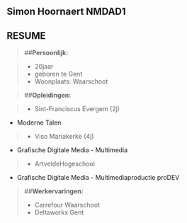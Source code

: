 Simon Hoornaert NMDAD1
----------------------

## RESUME ##

> ##**Persoonlijk:**

>- 20jaar
>- geboren te Gent
>- Woonplaats: Waarschoot

> ##**Opleidingen:**

>- Sint-Franciscus Evergem (2j)
* Moderne Talen   
>- Viso Mariakerke (4j)
* Grafische Digitale Media - Multimedia
>- ArtveldeHogeschool
* Grafische Digitale Media - Multimediaproductie proDEV

> ##**Werkervaringen:**
>- Carrefour Waarschoot
>- Deltaworkx Gent
